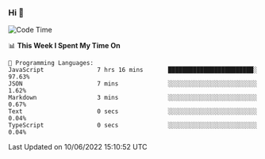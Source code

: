 ### Hi 👋

<!--START_SECTION:waka-->
![Code Time](http://img.shields.io/badge/Code%20Time-134%20hrs%2049%20mins-blue)

📊 **This Week I Spent My Time On** 

```text
💬 Programming Languages: 
JavaScript               7 hrs 16 mins       ████████████████████████░   97.63% 
JSON                     7 mins              ░░░░░░░░░░░░░░░░░░░░░░░░░   1.62% 
Markdown                 3 mins              ░░░░░░░░░░░░░░░░░░░░░░░░░   0.67% 
Text                     0 secs              ░░░░░░░░░░░░░░░░░░░░░░░░░   0.04% 
TypeScript               0 secs              ░░░░░░░░░░░░░░░░░░░░░░░░░   0.04%

```


 Last Updated on 10/06/2022 15:10:52 UTC
<!--END_SECTION:waka-->


